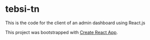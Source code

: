 # tebsi-tn
This is the code for the client of an admin dashboard using React.js 

This project was bootstrapped with [Create React App](https://github.com/facebook/create-react-app).
